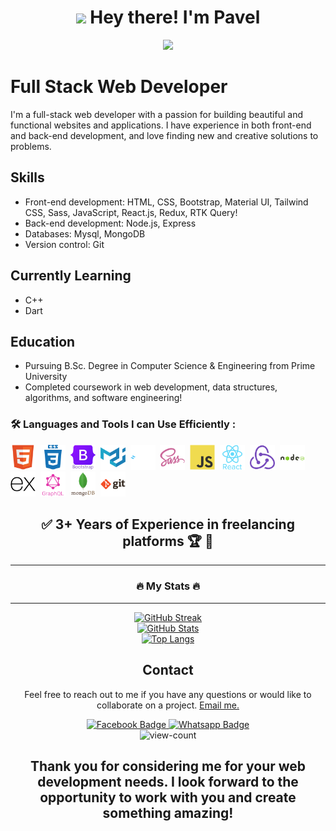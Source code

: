 <div align="center" width="100%">
  
  <h1>
    <img src="https://media.giphy.com/media/hvRJCLFzcasrR4ia7z/giphy.gif" width="50px"/>
    Hey there! I'm Pavel
  </h1>
  
  <img src="https://media.giphy.com/media/L8K62iTDkzGX6/giphy.gif"/><br/>
  
</div>
  
# Full Stack Web Developer
I'm a full-stack web developer with a passion for building beautiful and functional websites and applications. I have experience in both front-end and back-end development, and love finding new and creative solutions to problems.
  
## Skills
- Front-end development: HTML, CSS, Bootstrap, Material UI, Tailwind CSS, Sass, JavaScript, React.js, Redux, RTK Query!
- Back-end development: Node.js, Express
- Databases: Mysql, MongoDB
- Version control: Git

## Currently Learning
- C++
- Dart

## Education
- Pursuing B.Sc. Degree in Computer Science & Engineering from Prime University
- Completed coursework in web development, data structures, algorithms, and software engineering!

### :hammer_and_wrench: Languages and Tools I can Use Efficiently :

<div>
  <img src="https://github.com/devicons/devicon/blob/master/icons/html5/html5-original.svg" title="HTML5" alt="HTML" width="40" height="40"/>&nbsp;
  <img src="https://github.com/devicons/devicon/blob/master/icons/css3/css3-plain-wordmark.svg"  title="CSS3" alt="CSS" width="40" height="40"/>&nbsp;
  <img src="https://github.com/devicons/devicon/blob/master/icons/bootstrap/bootstrap-original-wordmark.svg" title="Bootstrap5" **alt="Bootstrap" width="40" height="40"/>&nbsp;
  <img src="https://github.com/devicons/devicon/blob/master/icons/materialui/materialui-original.svg" title="MaterialUI" **alt="MaterialUI" width="40" height="40"/>&nbsp;
  <img src="https://github.com/devicons/devicon/blob/master/icons/tailwindcss/tailwindcss-original-wordmark.svg" title="Tailwind CSS" **alt="TailwindCSS" width="40" height="40"/>&nbsp;
  <img src="https://github.com/devicons/devicon/blob/master/icons/sass/sass-original.svg" title="Sass" **alt="Sass" width="40" height="40"/>&nbsp;
  <img src="https://github.com/devicons/devicon/blob/master/icons/javascript/javascript-original.svg" title="JavaScript" alt="JavaScript" width="40" height="40"/>&nbsp;
  <img src="https://github.com/devicons/devicon/blob/master/icons/react/react-original-wordmark.svg" title="React" alt="React" width="40" height="40"/>&nbsp;
  <img src="https://github.com/devicons/devicon/blob/master/icons/redux/redux-original.svg" title="Redux" alt="Redux" width="40" height="40"/>&nbsp;
  <img src="https://github.com/devicons/devicon/blob/master/icons/nodejs/nodejs-original-wordmark.svg" title="NodeJS" alt="NodeJS" width="40" height="40"/>&nbsp;
  <img src="https://github.com/devicons/devicon/blob/master/icons/express/express-original.svg" title="Express" alt="Express" width="40" height="40"/>&nbsp;
  <img src="https://github.com/devicons/devicon/blob/master/icons/graphql/graphql-plain-wordmark.svg" title="GraphQL"  alt="GraphQL" width="40" height="40"/>&nbsp;
  <img src="https://github.com/devicons/devicon/blob/master/icons/mongodb/mongodb-original-wordmark.svg" title="MongoDB"  alt="MongoDB" width="40" height="40"/>&nbsp;
  <img src="https://github.com/devicons/devicon/blob/master/icons/git/git-original-wordmark.svg" title="Git" **alt="Git" width="40" height="40"/>
</div>

<div align="center" width="100%">

## :white_check_mark: 3+ Years of Experience in freelancing platforms :trophy: :1st_place_medal:
---
### :fire: My Stats :fire:
---
  [![GitHub Streak](http://github-readme-streak-stats.herokuapp.com?user=mh-pavel&theme=dark&background=000000)](https://git.io/streak-stats)
  <br/>
  [![GitHub Stats](https://github-readme-stats.vercel.app/api/?username=mh-pavel&layout=compact&theme=vision-friendly-dark)](https://github.com/anuraghazra/github-readme-stats)
  <br/>
  [![Top Langs](https://github-readme-stats.vercel.app/api/top-langs/?username=mh-pavel&layout=compact&theme=vision-friendly-dark)](https://github.com/anuraghazra/github-readme-stats)
  
  ## Contact
  Feel free to reach out to me if you have any questions or would like to collaborate on a project.
  [Email me.](mailto:mhpavel786@gmail.com)
    
  <a href="https://www.facebook.com/mahamudulhasan.sahir" target="_blank">
    <img src="https://img.shields.io/badge/Facebook-blue?style=for-the-badge&logo=facebook&logoColor=white" alt="Facebook Badge"/>
  </a>
  <a href="https://wa.me/1643573332" target="_blank">
    <img src="https://img.shields.io/badge/Whatsapp-brightgreen?style=for-the-badge&logo=whatsapp&logoColor=white" alt="Whatsapp Badge"/>
  </a>
<!--   <a href="https://www.linkedin.com/in/mh-pavel" target="_blank">
    <img src="https://img.shields.io/badge/LinkedIn-blue?style=for-the-badge&logo=linkedin&logoColor=white" alt="LinkedIn Badge"/>
  </a> -->
  <br/>
  <img src="https://komarev.com/ghpvc/?username=mh-pavel&style=flat-square&color=blue" alt="view-count" />
  
## Thank you for considering me for your web development needs. I look forward to the opportunity to work with you and create something amazing!
  
</div>
